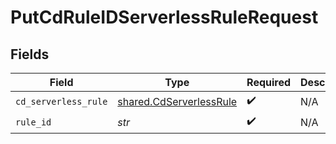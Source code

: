 # PutCdRuleIDServerlessRuleRequest


## Fields

| Field                                                              | Type                                                               | Required                                                           | Description                                                        |
| ------------------------------------------------------------------ | ------------------------------------------------------------------ | ------------------------------------------------------------------ | ------------------------------------------------------------------ |
| `cd_serverless_rule`                                               | [shared.CdServerlessRule](../../models/shared/cdserverlessrule.md) | :heavy_check_mark:                                                 | N/A                                                                |
| `rule_id`                                                          | *str*                                                              | :heavy_check_mark:                                                 | N/A                                                                |